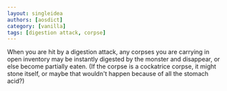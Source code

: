 ```yaml
---
layout: singleidea
authors: [aosdict]
category: [vanilla]
tags: [digestion attack, corpse]
---
```

When you are hit by a digestion attack, any corpses you are carrying in open
inventory may be instantly digested by the monster and disappear, or else become
partially eaten. (If the corpse is a cockatrice corpse, it might stone itself,
or maybe that wouldn't happen because of all the stomach acid?)
